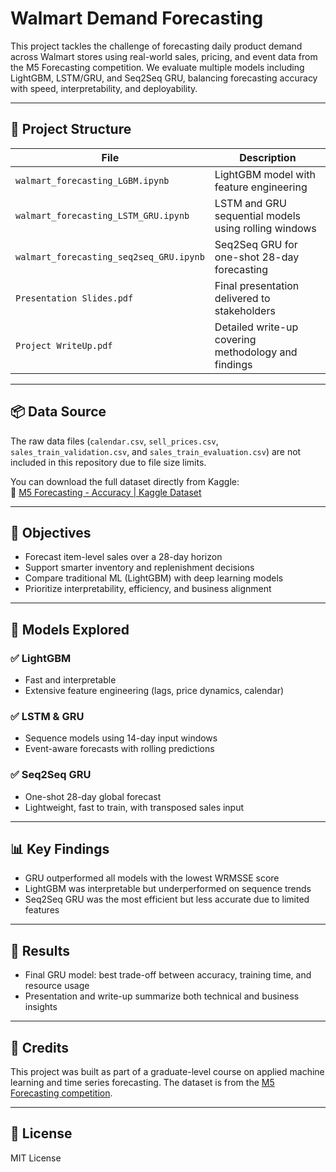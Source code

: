 # Walmart Demand Forecasting

This project tackles the challenge of forecasting daily product demand across Walmart stores using real-world sales, pricing, and event data from the M5 Forecasting competition. We evaluate multiple models including LightGBM, LSTM/GRU, and Seq2Seq GRU, balancing forecasting accuracy with speed, interpretability, and deployability.

---

## 📁 Project Structure

| File                             | Description                                               |
|----------------------------------|-----------------------------------------------------------|
| `walmart_forecasting_LGBM.ipynb` | LightGBM model with feature engineering                  |
| `walmart_forecasting_LSTM_GRU.ipynb` | LSTM and GRU sequential models using rolling windows     |
| `walmart_forecasting_seq2seq_GRU.ipynb` | Seq2Seq GRU for one-shot 28-day forecasting              |
| `Presentation Slides.pdf`        | Final presentation delivered to stakeholders             |
| `Project WriteUp.pdf`            | Detailed write-up covering methodology and findings      |

---

## 📦 Data Source

The raw data files (`calendar.csv`, `sell_prices.csv`, `sales_train_validation.csv`, and `sales_train_evaluation.csv`) are not included in this repository due to file size limits.

You can download the full dataset directly from Kaggle:  
🔗 [M5 Forecasting - Accuracy | Kaggle Dataset](https://www.kaggle.com/competitions/m5-forecasting-accuracy/data)

---

## 📌 Objectives

- Forecast item-level sales over a 28-day horizon
- Support smarter inventory and replenishment decisions
- Compare traditional ML (LightGBM) with deep learning models
- Prioritize interpretability, efficiency, and business alignment

---

## 🧠 Models Explored

### ✅ LightGBM
- Fast and interpretable
- Extensive feature engineering (lags, price dynamics, calendar)

### ✅ LSTM & GRU
- Sequence models using 14-day input windows
- Event-aware forecasts with rolling predictions

### ✅ Seq2Seq GRU
- One-shot 28-day global forecast
- Lightweight, fast to train, with transposed sales input

---

## 📊 Key Findings

- GRU outperformed all models with the lowest WRMSSE score
- LightGBM was interpretable but underperformed on sequence trends
- Seq2Seq GRU was the most efficient but less accurate due to limited features

---

## 🏁 Results

- Final GRU model: best trade-off between accuracy, training time, and resource usage
- Presentation and write-up summarize both technical and business insights

---

## 📎 Credits

This project was built as part of a graduate-level course on applied machine learning and time series forecasting. The dataset is from the [M5 Forecasting competition](https://www.kaggle.com/competitions/m5-forecasting-accuracy/overview).

---

## 📜 License

MIT License

